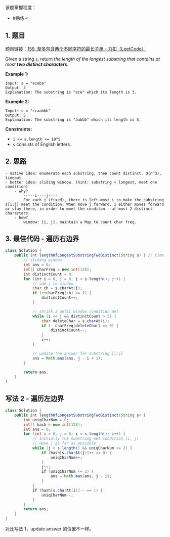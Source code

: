 
该题掌握程度：
- #熟练✓

## 1. 题目
题目链接：[159. 至多包含两个不同字符的最长子串 - 力扣（LeetCode）](https://leetcode.cn/problems/longest-substring-with-at-most-two-distinct-characters/description/)

Given a string `s`, return *the length of the longest* *substring* *that contains at most **two distinct characters***.

**Example 1:**

```
Input: s = "eceba"
Output: 3
Explanation: The substring is "ece" which its length is 3.
```

**Example 2:**

```
Input: s = "ccaabbb"
Output: 5
Explanation: The substring is "aabbb" which its length is 5.
```

 

**Constraints:**

- `1 <= s.length <= 10^5`
- `s` consists of English letters.



## 2. 思路

```
- native idea: enumerate each substring, then count distinct. O(n^3), timeout
- better idea: sliding window. (hint: substring + longest, meet one condition)
	- why?
		-----i----j----
		For each j (fixed), there is left-most i to make the substring s[i:j] meet the condition. When move j forward, i either moves forward or stay there, in order to meet the conditon - at most 2 distinct characters.
	- how?
		window: [i, j]. maintain a Map to count char freq.		
```




## 3. 最佳代码 - 遍历右边界

```java
class Solution {
    public int lengthOfLongestSubstringTwoDistinct(String s) { // time: O(n)
        // sliding window
        int ans = 0;
        int[] charFreq = new int[128];
        int distinctCount = 0;
        for (int i = 0, j = 0; j < s.length(); j++) {
            // add j to window
            char ch = s.charAt(j);
            if (++charFreq[ch] == 1) {
                distinctCount++;
            }

            // shrink i until window condition met
            while (i <= j && distinctCount > 2) {
                char deleteChar = s.charAt(i);
                if (--charFreq[deleteChar] == 0) {
                    distinctCount--;
                }
                i++;
            }

            // update the answer for substring [i:j]  
            ans = Math.max(ans, j - i + 1);
        }

        return ans;
    }
}
```



## 写法 2 - 遍历左边界

```java
class Solution {
    public int lengthOfLongestSubstringTwoDistinct(String s) {
        int uniqCharNum = 0;
        int[] hash = new int[128];
        int ans = 0;
        for (int i = 0, j = 0; i < s.length(); i++) {
            // initially the substring met condition [i, j)
            // move j as far as possible
            while (j < s.length() && uniqCharNum <= 2) {
                if (hash[s.charAt(j)]++ == 0) {
                    uniqCharNum++;
                }
                j++;
                if (uniqCharNum <= 2) {
                    ans = Math.max(ans, j - i);
                }
            }
            if (hash[s.charAt(i)]-- == 1) {
                uniqCharNum--;
            }
        }
        return ans;
    }
}
```

对比写法 1，update answer 的位置不一样。
